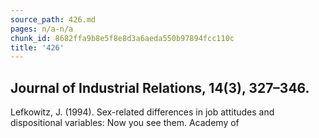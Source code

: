 ```yaml
---
source_path: 426.md
pages: n/a-n/a
chunk_id: 8682ffa9b8e5f8e8d3a6aeda550b97894fcc110c
title: '426'
---
```

## Journal of Industrial Relations, 14(3), 327–346.

Lefkowitz, J. (1994). Sex-related differences in job attitudes and dispositional variables: Now you see them. Academy of
